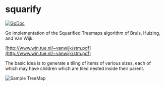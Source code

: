 # squarify

[![GoDoc](https://godoc.org/github.com/jeffwilliams/squarify?status.svg)](https://godoc.org/github.com/jeffwilliams/squarify)

Go implementation of the Squarified Treemaps algorithm of Bruls, Huizing, and Van Wijk:

  [http://www.win.tue.nl/~vanwijk/stm.pdf](http://www.win.tue.nl/~vanwijk/stm.pdf)

The basic idea is to generate a tiling of items of various sizes, each of which may have children which
are tiled nested inside their parent.

![Sample TreeMap](http://jeffwilliams.github.io/squarify/sample.svg)
